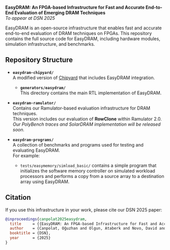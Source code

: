 **EasyDRAM: An FPGA-based Infrastructure for Fast and Accurate End-to-End Evaluation of Emerging DRAM Techniques**  
_To appear at DSN 2025_

EasyDRAM is an open-source infrastructure that enables fast and accurate end-to-end evaluation of DRAM techniques on FPGAs. This repository contains the full source code for EasyDRAM, including hardware modules, simulation infrastructure, and benchmarks.

## Repository Structure

- **`easydram-chipyard/`**  
  A modified version of [Chipyard](https://chipyard.readthedocs.io/en/latest/) that includes EasyDRAM integration.
  - **`generators/easydram/`**  
    This directory contains the main RTL implementation of EasyDRAM.

- **`easydram-ramulator/`**  
  Contains our Ramulator-based evaluation infrastructure for DRAM techniques.  
  This version includes our evaluation of **RowClone** within Ramulator 2.0.  
  _Our PolyBench traces and SolarDRAM implementation will be released soon._

- **`easydram-programs/`**  
  A collection of benchmarks and programs used for testing and evaluating EasyDRAM.  
  For example:
  - `tests/easymemory/simload_basic/` contains a simple program that initializes the software memory controller on simulated workload processors and performs a copy from a source array to a destination array using EasyDRAM.

## Citation

If you use this infrastructure in your work, please cite our DSN 2025 paper:

```bibtex
@inproceedings{canpolat2025easydram,
  title     = {{EasyDRAM: An FPGA-based Infrastructure for Fast and Accurate End-to-End Evaluation of Emerging DRAM Techniques}},
  author    = {Canpolat, Oğuzhan and Olgun, Ataberk and Novo, David and Ergin, Oğuz and Mutlu, Onur},
  booktitle = {DSN},
  year      = {2025}
}